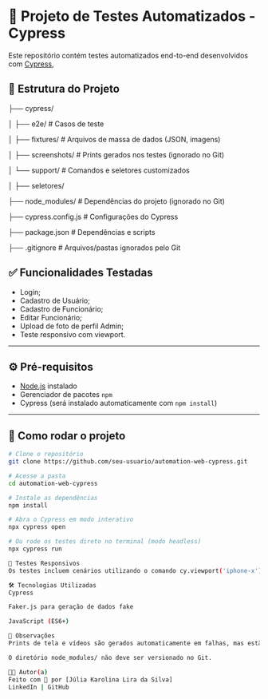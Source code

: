 # 🧪 Projeto de Testes Automatizados - Cypress

Este repositório contém testes automatizados end-to-end desenvolvidos com [Cypress](https://www.cypress.io/), 

## 📁 Estrutura do Projeto
├── cypress/

│ ├── e2e/ # Casos de teste

│ ├── fixtures/ # Arquivos de massa de dados (JSON, imagens)

│ ├── screenshots/ # Prints gerados nos testes (ignorado no Git)

│ └── support/ # Comandos e seletores customizados

│ ├── seletores/

├── node_modules/ # Dependências do projeto (ignorado no Git)

├── cypress.config.js # Configurações do Cypress

├── package.json # Dependências e scripts

├── .gitignore # Arquivos/pastas ignorados pelo Git

## ✅ Funcionalidades Testadas

- Login;
- Cadastro de Usuário;
- Cadastro de Funcionário;
- Editar Funcionário;
- Upload de foto de perfil Admin;
- Teste responsivo com viewport.

---

## ⚙️ Pré-requisitos

- [Node.js](https://nodejs.org/) instalado
- Gerenciador de pacotes `npm`
- Cypress (será instalado automaticamente com `npm install`)

---

## 🚀 Como rodar o projeto

```bash
# Clone o repositório
git clone https://github.com/seu-usuario/automation-web-cypress.git

# Acesse a pasta
cd automation-web-cypress

# Instale as dependências
npm install

# Abra o Cypress em modo interativo
npx cypress open

# Ou rode os testes direto no terminal (modo headless)
npx cypress run

📱 Testes Responsivos
Os testes incluem cenários utilizando o comando cy.viewport('iphone-x') para validar a aplicação em dispositivos móveis.

🛠️ Tecnologias Utilizadas
Cypress

Faker.js para geração de dados fake

JavaScript (ES6+)

📌 Observações
Prints de tela e vídeos são gerados automaticamente em falhas, mas estão ignorados no repositório via .gitignore.

O diretório node_modules/ não deve ser versionado no Git.

👩‍💻 Autor(a)
Feito com 💚 por [Júlia Karolina Lira da Silva]
LinkedIn | GitHub
